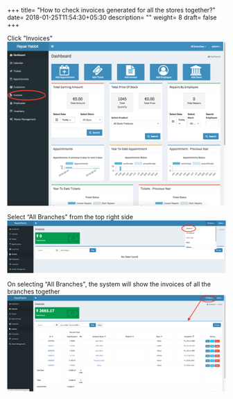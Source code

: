 +++
title= "How to check invoices generated for all the stores together?"
date= 2018-01-25T11:54:30+05:30
description= ""
weight= 8
draft= false
+++

Click "Invoices" 
![How to check an invoices for all the stores together?](/images/invoice/how_can_i_see_all_invoice_for_all_stores/go_to_invoice.png)

Select “All Branches" from the top right side
![How to check an invoices for all the stores together?](/images/invoice/how_can_i_see_all_invoice_for_all_stores/select_all_branches.png)

On selecting “All Branches", the system will show the  invoices of all the branches together 
![How to check an invoices for all the stores together?](/images/invoice/how_can_i_see_all_invoice_for_all_stores/summary_of_all_invoice_for_all_Store.png)

